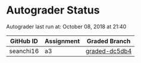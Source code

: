 # Autograder Status
Autograder last run at: October 08, 2018 at 21:40

| GitHub ID | Assignment | Graded Branch |
|-----------|------------|---------------|
| seanchi16 | a3 | [graded-dc5db4](https://github.com/Fall2018COMP401-001/a3-seanchi16/tree/graded-dc5db4) | 
